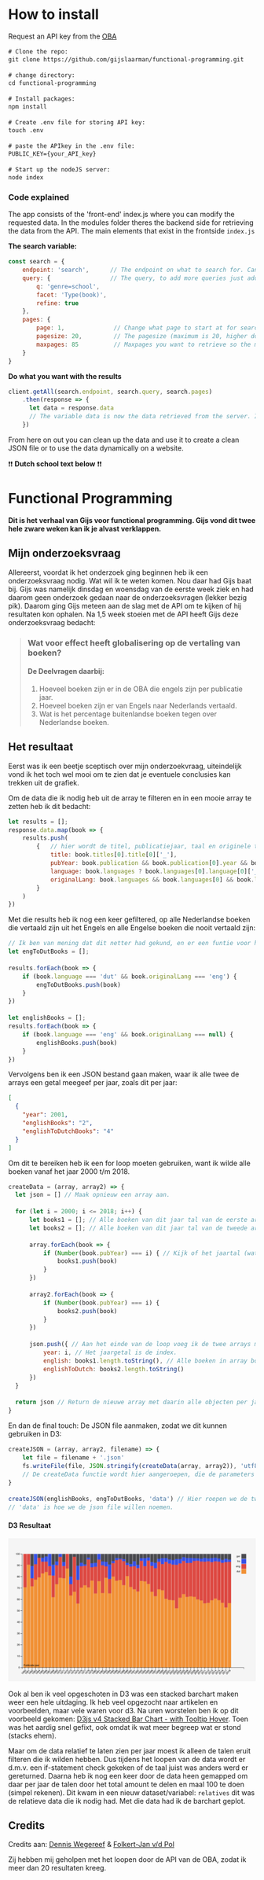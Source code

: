# How to install
Request an API key from the [OBA](https://www.oba.nl/oba/english.html)
```
# Clone the repo:
git clone https://github.com/gijslaarman/functional-programming.git

# change directory:
cd functional-programming

# Install packages:
npm install

# Create .env file for storing API key:
touch .env

# paste the APIkey in the .env file:
PUBLIC_KEY={your_API_key}

# Start up the nodeJS server:
node index
```

### Code explained
The app consists of the 'front-end' index.js where you can modify the requested data. In the modules folder theres the backend side for retrieving the data from the API. The main elements that exist in the frontside `index.js`

**The search variable:**
```javascript
const search = {
    endpoint: 'search',      // The endpoint on what to search for. Can be search/index etc.
    query: {                 // The query, to add more queries just add a key with the value e.g: 'librarian=true' > librarian: true
        q: 'genre=school',
        facet: 'Type(book)',
        refine: true
    },
    pages: {
        page: 1,              // Change what page to start at for searching.
        pagesize: 20,         // The pagesize (maximum is 20, higher doesn't work) per page. This will give you 20 results per page.
        maxpages: 85          // Maxpages you want to retrieve so the maximum pages you want to get, less is faster (less requests) this could end up giving you 85*20 = 1700 results.
    }
}
```

**Do what you want with the results**
```javascript
client.getAll(search.endpoint, search.query, search.pages)
    .then(response => {
      let data = response.data
      // The variable data is now the data retrieved from the server. Its one array with every object in it being a book, with ID, title, format etc being documented.
    })
```
From here on out you can clean up the data and use it to create a clean JSON file or to use the data dynamically on a website.

:exclamation::exclamation: **Dutch school text below** :exclamation::exclamation:  

# Functional Programming
**Dit is het verhaal van Gijs voor functional programming. Gijs vond dit twee hele zware weken kan ik je alvast verklappen.**


## Mijn onderzoeksvraag
Allereerst, voordat ik het onderzoek ging beginnen heb ik een onderzoeksvraag nodig. Wat wil ik te weten komen. Nou daar had Gijs baat bij. Gijs was namelijk dinsdag en woensdag van de eerste week ziek en had daarom geen onderzoek gedaan naar de onderzoeksvragen (lekker bezig pik). Daarom ging Gijs meteen aan de slag met de API om te kijken of hij resultaten kon ophalen. Na 1,5 week stoeien met de API heeft Gijs deze onderzoeksvraag bedacht: <br>

> ### **Wat voor effect heeft globalisering op de vertaling van boeken?**
> 
> #### De Deelvragen daarbij:
> 1. Hoeveel boeken zijn er in de OBA die engels zijn per publicatie jaar.
> 2. Hoeveel boeken zijn er van Engels naar Nederlands vertaald.
> 3. Wat is het percentage buitenlandse boeken tegen over Nederlandse boeken.

## Het resultaat
Eerst was ik een beetje sceptisch over mijn onderzoekvraag, uiteindelijk vond ik het toch wel mooi om te zien dat je eventuele conclusies kan trekken uit de grafiek. 

Om de data die ik nodig heb uit de array te filteren en in een mooie array te zetten heb ik dit bedacht:
```javascript
let results = [];
response.data.map(book => {
    results.push(
        {   // hier wordt de titel, publicatiejaar, taal en originele taal uit het boek gefiltered en in een nieuw object gestopt die wordt gepushed naar de results array. Er zit een failsafe op, als het boek geen publicatie jaar heeft krijgt het een null ipv het jaar. 
            title: book.titles[0].title[0]['_'],
            pubYear: book.publication && book.publication[0].year && book.publication[0].year[0]['_'] ? book.publication[0].year[0]['_'] : null,
            language: book.languages ? book.languages[0].language[0]['_'] : null,
            originalLang: book.languages && book.languages[0] && book.languages[0]['original-language'] ? book.languages[0]['original-language'][0]['_'] : null
        }
    )
})
```

Met die results heb ik nog een keer gefiltered, op alle Nederlandse boeken die vertaald zijn uit het Engels en alle Engelse boeken die nooit vertaald zijn: 

```javascript
// Ik ben van mening dat dit netter had gekund, en er een funtie voor had kunnen schrijven, alleen qua tijds besteks lukten mij dat niet meer.
let engToDutBooks = [];

results.forEach(book => {
    if (book.language === 'dut' && book.originalLang === 'eng') {
        engToDutBooks.push(book)
    }
})

let englishBooks = [];
results.forEach(book => {
    if (book.language === 'eng' && book.originalLang === null) {
        englishBooks.push(book)
    }
})
```

Vervolgens ben ik een JSON bestand gaan maken, waar ik alle twee de arrays een getal meegeef per jaar, zoals dit per jaar:
```json
[
  {
    "year": 2001,
    "englishBooks": "2",
    "englishToDutchBooks": "4"
  }
]
```

Om dit te bereiken heb ik een for loop moeten gebruiken, want ik wilde alle boeken vanaf het jaar 2000 t/m 2018.
```javascript
createData = (array, array2) => {
  let json = [] // Maak opnieuw een array aan.

  for (let i = 2000; i <= 2018; i++) {
      let books1 = []; // Alle boeken van dit jaar tal van de eerste array gaan hier in.
      let books2 = []; // Alle boeken van dit jaar tal van de tweede array gaan hier in.

      array.forEach(book => {
          if (Number(book.pubYear) === i) { // Kijk of het jaartal (wat een nummer moet zijn) gelijk is aan het jaartal waar we nu door heen loopen. 
              books1.push(book)
          }
      })

      array2.forEach(book => {
          if (Number(book.pubYear) === i) {
              books2.push(book)
          }
      })

      json.push({ // Aan het einde van de loop voeg ik de twee arrays met alle boeken van het jaartal samen in een object:
          year: i, // Het jaargetal is de index.
          english: books1.length.toString(), // Alle boeken in array books1, de lengte daarvan want we hebben een getal nodig en dat moet een string zijn voor D3.
          englishToDutch: books2.length.toString()
      })
  }

  return json // Return de nieuwe array met daarin alle objecten per jaartal en aantallen.
}
```

En dan de final touch: De JSON file aanmaken, zodat we dit kunnen gebruiken in D3:

```javascript
createJSON = (array, array2, filename) => {
    let file = filename + '.json'
    fs.writeFile(file, JSON.stringify(createData(array, array2)), 'utf8', () => { console.log('File: ' + file + ' created.')})
    // De createData functie wordt hier aangeroepen, die de parameters array, en array2 meekrijgt.
}

createJSON(englishBooks, engToDutBooks, 'data') // Hier roepen we de twee arrays die we hadden aangemaakt met alle boeken die in het Engels zijn en alle van Engels naar Nederlands vertaalde boeken. 
// 'data' is hoe we de json file willen noemen.
```

#### D3 Resultaat
![](preview.png)

Ook al ben ik veel opgeschoten in D3 was een stacked barchart maken weer een hele uitdaging.
Ik heb veel opgezocht naar artikelen en voorbeelden, maar vele waren voor d3. Na uren worstelen ben ik op dit voorbeeld gekomen: [D3js v4 Stacked Bar Chart - with Tooltip Hover](https://bl.ocks.org/mjfoster83/7c9bdfd714ab2f2e39dd5c09057a55a0).
Toen was het aardig snel gefixt, ook omdat ik wat meer begreep wat er stond (stacks ehem).

Maar om de data relatief te laten zien per jaar moest ik alleen de talen eruit filteren die ik wilden hebben. Dus tijdens het loopen van de data wordt er d.m.v. een if-statement check gekeken of de taal juist was anders werd er gereturned. Daarna heb ik nog een keer door de data heen gemapped om daar per jaar de talen door het total amount te delen en maal 100 te doen (simpel rekenen). Dit kwam in een nieuw dataset/variabel: `relatives` dit was de relatieve data die ik nodig had. Met die data had ik de barchart geplot.

## Credits
Credits aan:
[Dennis Wegereef](https://github.com/Denniswegereef) &
[Folkert-Jan v/d Pol](https://github.com/fjvdpol/)

Zij hebben mij geholpen met het loopen door de API van de OBA, zodat ik meer dan 20 resultaten kreeg.
